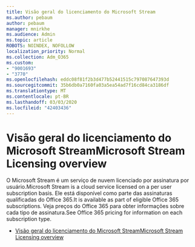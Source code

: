 ```yaml
---
title: Visão geral do licenciamento do Microsoft Stream
ms.author: pebaum
author: pebaum
manager: mnirkhe
ms.audience: Admin
ms.topic: article
ROBOTS: NOINDEX, NOFOLLOW
localization_priority: Normal
ms.collection: Adm_O365
ms.custom:
- "9001693"
- "3770"
ms.openlocfilehash: eddc08f81f2b3d477b52441515c797087647393d
ms.sourcegitcommit: 35b6db0a7160fa03a5ea54ad7f16cd84ca3186df
ms.translationtype: MT
ms.contentlocale: pt-BR
ms.lasthandoff: 03/03/2020
ms.locfileid: "42403436"
---
```

# <a name="microsoft-stream-licensing-overview"></a><span data-ttu-id="ffa4c-102">Visão geral do licenciamento do Microsoft Stream</span><span class="sxs-lookup"><span data-stu-id="ffa4c-102">Microsoft Stream Licensing overview</span></span>

<span data-ttu-id="ffa4c-103">O Microsoft Stream é um serviço de nuvem licenciado por assinatura por usuário.</span><span class="sxs-lookup"><span data-stu-id="ffa4c-103">Microsoft Stream is a cloud service licensed on a per user subscription basis.</span></span> <span data-ttu-id="ffa4c-104">Ele está disponível como parte das assinaturas qualificadas do Office 365.</span><span class="sxs-lookup"><span data-stu-id="ffa4c-104">It is available as part of eligible Office 365 subscriptions.</span></span> <span data-ttu-id="ffa4c-105">Veja preços do Office 365 para obter informações sobre cada tipo de assinatura.</span><span class="sxs-lookup"><span data-stu-id="ffa4c-105">See Office 365 pricing for information on each subscription type.</span></span>

- [<span data-ttu-id="ffa4c-106">Visão geral do licenciamento do Microsoft Stream</span><span class="sxs-lookup"><span data-stu-id="ffa4c-106">Microsoft Stream Licensing overview</span></span>](https://docs.microsoft.com/en-us/stream/license-overview)
